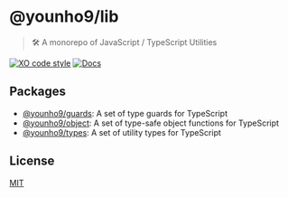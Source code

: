 # @younho9/lib

> 🛠 A monorepo of JavaScript / TypeScript Utilities

[![XO code style](https://img.shields.io/badge/code_style-XO-5ed9c7.svg)](https://github.com/xojs/xo)
[![Docs](https://badgen.net/badge/docs/typedoc/purple)](https://younho9.github.io/lib)

## Packages

- [@younho9/guards](packages/guards): A set of type guards for TypeScript
- [@younho9/object](packages/object): A set of type-safe object functions for TypeScript
- [@younho9/types](packages/types): A set of utility types for TypeScript

## License

[MIT](LICENSE)

